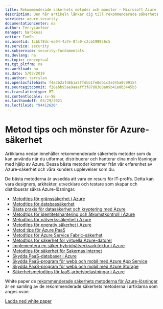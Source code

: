 ```yaml
---
title: Rekommenderade säkerhets metoder och mönster – Microsoft Azure | Microsoft Docs
description: Den här artikeln länkar dig till rekommenderade säkerhets metoder och mönster för olika Azure-resurser.
services: azure-security
documentationcenter: na
author: TerryLanfear
manager: barbkess
editor: TomSh
ms.assetid: 1cbbf8dc-ea94-4a7e-8fa0-c2cb198956c5
ms.service: security
ms.subservice: security-fundamentals
ms.devlang: na
ms.topic: conceptual
ms.tgt_pltfrm: na
ms.workload: na
ms.date: 5/03/2019
ms.author: terrylan
ms.openlocfilehash: f4a3b2afd8b1a5ffdbb1fe0db1c3e345a9c99154
ms.sourcegitcommit: f28ebb95ae9aaaff3f87d8388a09b41e0b3445b5
ms.translationtype: MT
ms.contentlocale: sv-SE
ms.lasthandoff: 03/29/2021
ms.locfileid: "94412620"
---
```

# <a name="azure-security-best-practices-and-patterns"></a>Metod tips och mönster för Azure-säkerhet

Artiklarna nedan innehåller rekommenderade säkerhets metoder som du kan använda när du utformar, distribuerar och hanterar dina moln lösningar med hjälp av Azure. Dessa bästa metoder kommer från vår erfarenhet av Azure-säkerhet och våra kunders upplevelser som du.

De bästa metoderna är avsedda att vara en resurs för IT-proffs. Detta kan vara designers, arkitekter, utvecklare och testare som skapar och distribuerar säkra Azure-lösningar.

* [Metodtips för gränssäkerhet i Azure](./network-best-practices.md#adopt-a-zero-trust-approach)
* [Metodtips för databassäkerhet](../../azure-sql/database/security-best-practice.md)
* [Bästa praxis för datasäkerhet och kryptering med Azure](data-encryption-best-practices.md)
* [Metodtips för identitetshantering och åtkomstkontroll i Azure](identity-management-best-practices.md)
* [Metodtips för nätverkssäkerhet i Azure](network-best-practices.md)
* [Metodtips för operativ säkerhet i Azure](operational-best-practices.md)
* [Metod tips för Azure PaaS](paas-deployments.md)
* [Metodtips för Azure Service Fabric-säkerhet](service-fabric-best-practices.md)
* [Metodtips för säkerhet för virtuella Azure-datorer](iaas.md)
* [Implementera en säker hybridnätverksarkitektur i Azure](/azure/architecture/reference-architectures/dmz/secure-vnet-hybrid)
* [Metodtips för säkerhet för Sakernas Internet](../../iot-fundamentals/iot-security-best-practices.md)
* [Skydda PaaS-databaser i Azure](paas-applications-using-sql.md)
* [Skydda PaaS-program för webb och mobil med Azure App Service](paas-applications-using-app-services.md)
* [Skydda PaaS-program för webb och mobil med Azure Storage](paas-applications-using-storage.md)
* [Säkerhetsmetodtips för IaaS-arbetsbelastningar i Azure](iaas.md)

White paper de [rekommenderade säkerhets metoderna för Azure-lösningar](https://azure.microsoft.com/resources/security-best-practices-for-azure-solutions) är en samling av de rekommenderade säkerhets metoderna i artiklarna som anges ovan.

[Ladda ned white paper](https://azure.microsoft.com/mediahandler/files/resourcefiles/security-best-practices-for-azure-solutions/Azure%20Security%20Best%20Practices.pdf)